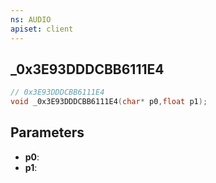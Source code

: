 ```yaml
---
ns: AUDIO
apiset: client
---
```

## _0x3E93DDDCBB6111E4

```c
// 0x3E93DDDCBB6111E4
void _0x3E93DDDCBB6111E4(char* p0,float p1);
```


## Parameters
* **p0**:
* **p1**: